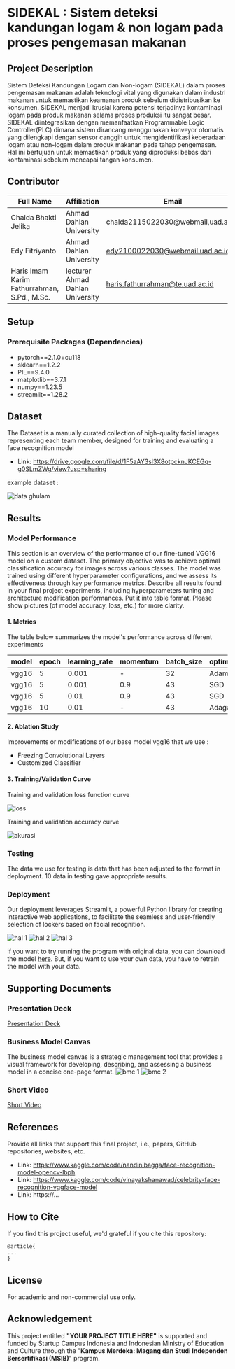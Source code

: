 # SIDEKAL : Sistem deteksi kandungan logam & non logam pada proses pengemasan makanan

## Project Description
 Sistem Deteksi Kandungan Logam dan Non-logam (SIDEKAL) dalam proses pengemasan makanan adalah teknologi vital yang digunakan dalam industri makanan untuk memastikan keamanan produk sebelum didistribusikan ke konsumen. SIDEKAL menjadi krusial karena potensi terjadinya kontaminasi logam pada produk makanan selama proses produksi itu sangat besar. SIDEKAL diintegrasikan dengan memanfaatkan Programmable Logic Controller(PLC) dimana sistem dirancang menggunakan konveyor otomatis yang dilengkapi dengan sensor canggih untuk mengidentifikasi keberadaan logam atau non-logam dalam produk makanan pada tahap pengemasan. Hal ini bertujuan untuk memastikan produk yang diproduksi bebas dari kontaminasi sebelum mencapai tangan konsumen.
## Contributor
| Full Name | Affiliation | Email | Role |
| --- | --- | --- | --- |
| Chalda Bhakti Jelika | Ahmad Dahlan University| chalda2115022030@webmail,uad.ac.id | Team Lead |
| Edy Fitriyanto | Ahmad Dahlan University | edy2100022030@webmail.uad.ac.id |Team Member |
| Haris Imam Karim Fathurrahman, S.Pd., M.Sc.| lecturer Ahmad Dahlan University | haris.fathurrahman@te.uad.ac.id |  | lecturer |

## Setup
### Prerequisite Packages (Dependencies)
- pytorch==2.1.0+cu118
- sklearn==1.2.2
- PIL==9.4.0
- matplotlib==3.7.1
- numpy==1.23.5
- streamlit==1.28.2

## Dataset
The Dataset is a manually curated collection of high-quality facial images representing each team member, designed for training and evaluating a face recognition model
- Link: https://drive.google.com/file/d/1F5aAY3sl3X8otpcknJKCEGq-g0SLmZWg/view?usp=sharing

example dataset :

![data ghulam](https://github.com/valentingea/face-recognition-locker-system/assets/117613132/2799604c-a994-41af-ba30-ca2539575979)

## Results
### Model Performance
This section is an overview of the performance of our fine-tuned VGG16 model on a custom dataset. The primary objective was to achieve optimal classification accuracy for images across various classes. The model was trained using different hyperparameter configurations, and we assess its effectiveness through key performance metrics.
Describe all results found in your final project experiments, including hyperparameters tuning and architecture modification performances. Put it into table format. Please show pictures (of model accuracy, loss, etc.) for more clarity.

#### 1. Metrics
The table below summarizes the model's performance across different experiments

| model | epoch | learning_rate | momentum | batch_size | optimizer | train_accuracy | val_accuracy |
| --- | --- | --- | --- | --- | --- | --- | --- |
| vgg16 | 5 | 0.001 | - | 32 | Adam | 97% | 96% | 
| vgg16 | 5 | 0.001 | 0.9 | 43 | SGD | 98% | 97% |
| vgg16 | 5 | 0.01 | 0.9 | 43 | SGD | 97% | 96% |
| vgg16 | 10 | 0.01 | - | 43 | Adagard | 96% | 98% |

#### 2. Ablation Study
Improvements or modifications of our base model vgg16 that we use :
- Freezing Convolutional Layers
- Customized Classifier

#### 3. Training/Validation Curve
Training and validation loss function curve

![loss](https://github.com/valentingea/face-recognition-locker-system/assets/117613132/e9957ea7-6050-45a4-ad8b-ba2b8122ff87)

Training and validation accuracy curve

![akurasi](https://github.com/valentingea/face-recognition-locker-system/assets/117613132/5d5e8b31-f0ba-472d-b4e6-57ad5effc5d9)
 
### Testing
The data we use for testing is data that has been adjusted to the format in deployment. 10 data in testing gave appropriate results.

### Deployment
Our deployment leverages Streamlit, a powerful Python library for creating interactive web applications, to facilitate the seamless and user-friendly selection of lockers based on facial recognition.

![hal 1](https://github.com/valentingea/face-recognition-locker-system/assets/117613132/f002bc0c-94ed-4b0b-bd89-1809ccb37f0a)
![hal 2](https://github.com/valentingea/face-recognition-locker-system/assets/117613132/265cd03d-782d-4f40-ade8-5573cd81b8a7)
![hal 3](https://github.com/valentingea/face-recognition-locker-system/assets/117613132/e012fcd0-8671-4703-8a7e-732dbea0078e)

if you want to try running the program with original data, you can download the model [here](https://drive.google.com/file/d/1sO6vQMFZmZaV3uD47ovzGRN8LuQ55hGf/view?usp=sharing). But, if you want to use your own data, you have to retrain the model with your data.

## Supporting Documents
### Presentation Deck
[Presentation Deck](https://drive.google.com/file/d/1ourl5lYNiHLecRYxaus7g-81wTnnRMXT/view?usp=sharing)

### Business Model Canvas
The business model canvas is a strategic management tool that provides a visual framework for developing, describing, and assessing a business model in a concise one-page format.
![bmc 1](https://github.com/valentingea/face-recognition-locker-system/assets/117613132/ca601234-0514-4e1b-9480-4e294afcca02)
![bmc 2](https://github.com/valentingea/face-recognition-locker-system/assets/117613132/3168af70-21fe-4caa-9822-8c2a638ffbd4)

### Short Video
[Short Video](https://drive.google.com/file/d/11GRKILC0B2dW9ttjJQZ0YE1K5kWBUXeA/view?usp=sharing)

## References
Provide all links that support this final project, i.e., papers, GitHub repositories, websites, etc.
- Link: https://www.kaggle.com/code/nandinibagga/face-recognition-model-opencv-lbph
- Link: https://www.kaggle.com/code/vinayakshanawad/celebrity-face-recognition-vggface-model
- Link: https://...

## How to Cite
If you find this project useful, we'd grateful if you cite this repository:
```
@article{
...
}
```

## License
For academic and non-commercial use only.

## Acknowledgement
This project entitled <b>"YOUR PROJECT TITLE HERE"</b> is supported and funded by Startup Campus Indonesia and Indonesian Ministry of Education and Culture through the "**Kampus Merdeka: Magang dan Studi Independen Bersertifikasi (MSIB)**" program.
